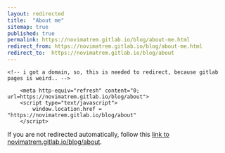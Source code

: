 ```yaml
---
layout: redirected
title:  "About me"
sitemap: true
published: true
permalink: https://novimatrem.gitlab.io/blog/about-me.html
redirect_from: https://novimatrem.gitlab.io/blog/about-me.html
redirect_to:  https://novimatrem.gitlab.io/blog/about
---
```

<!DOCTYPE html>
<html lang="en">
<head>
	<meta charset="utf-8">
	<title>About | Novimatrem - Blog</title>
	 <link rel="canonical" href="https://novimatrem.uk/blog/about">
	<!--[if IE]>
		<script src="http://html5shiv.googlecode.com/svn/trunk/html5.js"></script>
	<![endif]-->
	
	<!-- i got a domain, so, this is needed to redirect, because gitlab pages is weird.. -->
<script type="text/javascript">
console.log("trying to redirect to new new")
if (window.location.hostname == 'novimatrem.gitlab.io') {
   window.location.replace("http://novimatrem.uk/blog/about"); 
}
</script>

<link rel="canonical" href="https://novimatrem.uk/blog/about">
<!-- /i got a domain, so, this is needed to redirect, because gitlab pages is weird.. -->

        <meta http-equiv="refresh" content="0; url=https://novimatrem.gitlab.io/blog/about">
        <script type="text/javascript">
            window.location.href = "https://novimatrem.gitlab.io/blog/about"
        </script>
        
</head>

<body>

If you are not redirected automatically, follow this <a href='https://novimatrem.gitlab.io/blog/about'>link to novimatrem.gitlab.io/blog/about</a>.

</body>
</html>

